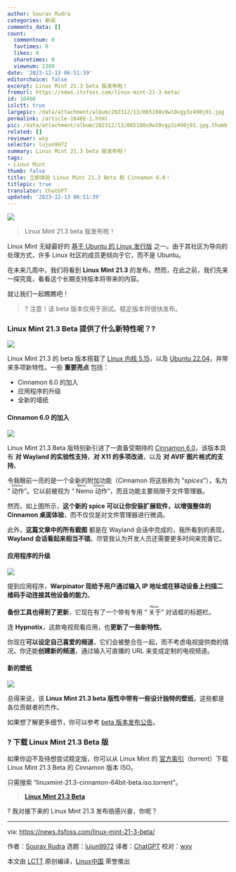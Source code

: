 ```yaml
---
author: Sourav Rudra
categories: 新闻
comments_data: []
count:
  commentnum: 0
  favtimes: 0
  likes: 0
  sharetimes: 0
  viewnum: 1389
date: '2023-12-13 06:51:39'
editorchoice: false
excerpt: Linux Mint 21.3 beta 版发布啦！
fromurl: https://news.itsfoss.com/linux-mint-21-3-beta/
id: 16466
islctt: true
largepic: /data/attachment/album/202312/13/065108u9w10vgy3z490j01.jpg
permalink: /article-16466-1.html
pic: /data/attachment/album/202312/13/065108u9w10vgy3z490j01.jpg.thumb.jpg
related: []
reviewer: wxy
selector: lujun9972
summary: Linux Mint 21.3 beta 版发布啦！
tags:
- Linux Mint
thumb: false
title: 立即体验 Linux Mint 21.3 Beta 和 Cinnamon 6.0！
titlepic: true
translator: ChatGPT
updated: '2023-12-13 06:51:39'
---
```


![](/data/attachment/album/202312/13/065108u9w10vgy3z490j01.jpg)



> 
> Linux Mint 21.3 beta 版发布啦！
> 
> 
> 


Linux Mint 无疑最好的 [基于 Ubuntu 的 Linux 发行版](https://itsfoss.com/best-ubuntu-based-linux-distros/) 之一。由于其社区为导向的处理方式，许多 Linux 社区的成员更倾向于它，而不是 Ubuntu。


在未来几周中，我们将看到 **Linux Mint 21.3** 的发布。然而，在此之前，我们先来一探究竟，看看这个长期支持版本将带来的内容。


就让我们一起瞧瞧吧！



> 
> ? 注意！该 beta 版本仅用于测试。稳定版本将很快发布。
> 
> 
> 


### Linux Mint 21.3 Beta 提供了什么新特性呢？?


![](/data/attachment/album/202312/13/065139mzb30gyvp5p9m5mb.jpg)


Linux Mint 21.3 的 beta 版本搭载了 [Linux 内核 5.15](https://news.itsfoss.com/linux-kernel-5-15-release/)，以及 [Ubuntu 22.04](https://news.itsfoss.com/ubuntu-22-04-release/)，并带来多项新特性。一些 **重要亮点** 包括：


* Cinnamon 6.0 的加入
* 应用程序的升级
* 全新的墙纸


#### Cinnamon 6.0 的加入


![](/data/attachment/album/202312/13/065140zf5iuv0le5f8788r.jpg)


Linux Mint 21.3 Beta 版特别新引进了一直备受期待的 [Cinnamon 6.0](https://news.itsfoss.com/cinnamon-6-0-release/)，该版本具有 **对 Wayland 的实验性支持**，**对 X11 的多项改进**，以及 **对 AVIF 图片格式的支持**。


令我眼前一亮的是一个全新的附加功能（Cinnamon 将这些称为 “*spices*”），名为 “<ruby> 动作 <rt>  Actions </rt></ruby>”。它以前被视为 “<ruby> Nemo 动作 <rt>  Nemo Actions </rt></ruby>”，而且功能主要局限于文件管理器。


然而，如上图所示，**这个新的 spice 可以让你安装扩展软件，以增强整体的 Cinnamon 桌面体验**，而不仅仅是对文件管理器进行微调。


此外，**这篇文章中的所有截图** 都是在 Wayland 会话中完成的，我所看到的表现，**Wayland 会话看起来相当不错**。尽管我认为开发人员还需要更多时间来完善它。


#### 应用程序的升级


![](/data/attachment/album/202312/13/065140ha3a2turqhq8ueze.jpg)


提到应用程序，**Warpinator 现给予用户通过输入 IP 地址或在移动设备上扫描二维码手动连接其他设备的能力**。


**备份工具也得到了更新**，它现在有了一个带有专用 “<ruby> 关于 <rt>  About </rt></ruby>” 对话框的标题栏。


连 **Hypnotix**，这款电视观看应用，也**更新了一些新特性**。


你现在**可以设定自己喜爱的频道**，它们会被整合在一起，而不考虑电视提供商的情况。你还能**创建新的频道**，通过输入可直播的 URL 来变成定制的电视频道。


#### 新的壁纸


![](/data/attachment/album/202312/13/065141iqiu0yf8aj1ixw80.png)


总得来说，该 **Linux Mint 21.3 beta 版性中带有一些设计独特的壁纸**，这些都是各位贡献者的杰作。


如果想了解更多细节，你可以参考 [beta 版本发布公告](https://blog.linuxmint.com/?p=4611)。


### ? 下载 Linux Mint 21.3 Beta 版


如果你迫不及待想尝试稳定版，你可以从 Linux Mint 的 [官方索引](https://linuxmint.com/torrents/)（torrent）下载 Linux Mint 21.3 Beta 的 Cinnamon 版本 ISO。


只需搜索 “linuxmint-21.3-cinnamon-64bit-beta.iso.torrent”。



> 
> **[Linux Mint 21.3 Beta](https://linuxmint.com/torrents/)**
> 
> 
> 


? 我对接下来的 Linux Mint 21.3 发布倍感兴奋，你呢？




---


via: <https://news.itsfoss.com/linux-mint-21-3-beta/>


作者：[Sourav Rudra](https://news.itsfoss.com/author/sourav/) 选题：[lujun9972](https://github.com/lujun9972) 译者：[ChatGPT](https://linux.cn/lctt/ChatGPT) 校对：[wxy](https://github.com/wxy)


本文由 [LCTT](https://github.com/LCTT/TranslateProject) 原创编译，[Linux中国](https://linux.cn/) 荣誉推出